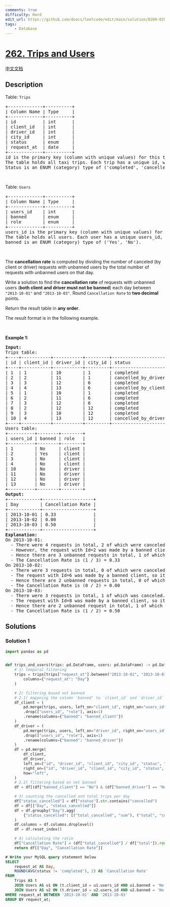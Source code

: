 ```yaml
---
comments: true
difficulty: Hard
edit_url: https://github.com/doocs/leetcode/edit/main/solution/0200-0299/0262.Trips%20and%20Users/README_EN.md
tags:
    - Database
---
```


<!-- problem:start -->

# [262. Trips and Users](https://leetcode.com/problems/trips-and-users)

[中文文档](/solution/0200-0299/0262.Trips%20and%20Users/README.md)

## Description

<p>Table: <code>Trips</code></p>

<pre>
+-------------+----------+
| Column Name | Type     |
+-------------+----------+
| id          | int      |
| client_id   | int      |
| driver_id   | int      |
| city_id     | int      |
| status      | enum     |
| request_at  | date     |     
+-------------+----------+
id is the primary key (column with unique values) for this table.
The table holds all taxi trips. Each trip has a unique id, while client_id and driver_id are foreign keys to the users_id at the Users table.
Status is an ENUM (category) type of (&#39;completed&#39;, &#39;cancelled_by_driver&#39;, &#39;cancelled_by_client&#39;).
</pre>

<p>&nbsp;</p>

<p>Table: <code>Users</code></p>

<pre>
+-------------+----------+
| Column Name | Type     |
+-------------+----------+
| users_id    | int      |
| banned      | enum     |
| role        | enum     |
+-------------+----------+
users_id is the primary key (column with unique values) for this table.
The table holds all users. Each user has a unique users_id, and role is an ENUM type of (&#39;client&#39;, &#39;driver&#39;, &#39;partner&#39;).
banned is an ENUM (category) type of (&#39;Yes&#39;, &#39;No&#39;).
</pre>

<p>&nbsp;</p>

<p>The <strong>cancellation rate</strong> is computed by dividing the number of canceled (by client or driver) requests with unbanned users by the total number of requests with unbanned users on that day.</p>

<p>Write a solution to find the <strong>cancellation rate</strong> of requests with unbanned users (<strong>both client and driver must not be banned</strong>) each day between <code>&quot;2013-10-01&quot;</code> and <code>&quot;2013-10-03&quot;</code>. Round <code>Cancellation Rate</code> to <strong>two decimal</strong> points.</p>

<p>Return the result table in <strong>any order</strong>.</p>

<p>The&nbsp;result format is in the following example.</p>

<p>&nbsp;</p>
<p><strong class="example">Example 1:</strong></p>

<pre>
<strong>Input:</strong> 
Trips table:
+----+-----------+-----------+---------+---------------------+------------+
| id | client_id | driver_id | city_id | status              | request_at |
+----+-----------+-----------+---------+---------------------+------------+
| 1  | 1         | 10        | 1       | completed           | 2013-10-01 |
| 2  | 2         | 11        | 1       | cancelled_by_driver | 2013-10-01 |
| 3  | 3         | 12        | 6       | completed           | 2013-10-01 |
| 4  | 4         | 13        | 6       | cancelled_by_client | 2013-10-01 |
| 5  | 1         | 10        | 1       | completed           | 2013-10-02 |
| 6  | 2         | 11        | 6       | completed           | 2013-10-02 |
| 7  | 3         | 12        | 6       | completed           | 2013-10-02 |
| 8  | 2         | 12        | 12      | completed           | 2013-10-03 |
| 9  | 3         | 10        | 12      | completed           | 2013-10-03 |
| 10 | 4         | 13        | 12      | cancelled_by_driver | 2013-10-03 |
+----+-----------+-----------+---------+---------------------+------------+
Users table:
+----------+--------+--------+
| users_id | banned | role   |
+----------+--------+--------+
| 1        | No     | client |
| 2        | Yes    | client |
| 3        | No     | client |
| 4        | No     | client |
| 10       | No     | driver |
| 11       | No     | driver |
| 12       | No     | driver |
| 13       | No     | driver |
+----------+--------+--------+
<strong>Output:</strong> 
+------------+-------------------+
| Day        | Cancellation Rate |
+------------+-------------------+
| 2013-10-01 | 0.33              |
| 2013-10-02 | 0.00              |
| 2013-10-03 | 0.50              |
+------------+-------------------+
<strong>Explanation:</strong> 
On 2013-10-01:
  - There were 4 requests in total, 2 of which were canceled.
  - However, the request with Id=2 was made by a banned client (User_Id=2), so it is ignored in the calculation.
  - Hence there are 3 unbanned requests in total, 1 of which was canceled.
  - The Cancellation Rate is (1 / 3) = 0.33
On 2013-10-02:
  - There were 3 requests in total, 0 of which were canceled.
  - The request with Id=6 was made by a banned client, so it is ignored.
  - Hence there are 2 unbanned requests in total, 0 of which were canceled.
  - The Cancellation Rate is (0 / 2) = 0.00
On 2013-10-03:
  - There were 3 requests in total, 1 of which was canceled.
  - The request with Id=8 was made by a banned client, so it is ignored.
  - Hence there are 2 unbanned request in total, 1 of which were canceled.
  - The Cancellation Rate is (1 / 2) = 0.50
</pre>

## Solutions

<!-- solution:start -->

### Solution 1

<!-- tabs:start -->

```python
import pandas as pd


def trips_and_users(trips: pd.DataFrame, users: pd.DataFrame) -> pd.DataFrame:
    # 1) temporal filtering
    trips = trips[trips["request_at"].between("2013-10-01", "2013-10-03")].rename(
        columns={"request_at": "Day"}
    )

    # 2) filtering based not banned
    # 2.1) mappning the column 'banned' to `client_id` and `driver_id`
    df_client = (
        pd.merge(trips, users, left_on="client_id", right_on="users_id", how="left")
        .drop(["users_id", "role"], axis=1)
        .rename(columns={"banned": "banned_client"})
    )
    df_driver = (
        pd.merge(trips, users, left_on="driver_id", right_on="users_id", how="left")
        .drop(["users_id", "role"], axis=1)
        .rename(columns={"banned": "banned_driver"})
    )
    df = pd.merge(
        df_client,
        df_driver,
        left_on=["id", "driver_id", "client_id", "city_id", "status", "Day"],
        right_on=["id", "driver_id", "client_id", "city_id", "status", "Day"],
        how="left",
    )
    # 2.2) filtering based on not banned
    df = df[(df["banned_client"] == "No") & (df["banned_driver"] == "No")]

    # 3) counting the cancelled and total trips per day
    df["status_cancelled"] = df["status"].str.contains("cancelled")
    df = df[["Day", "status_cancelled"]]
    df = df.groupby("Day").agg(
        {"status_cancelled": [("total_cancelled", "sum"), ("total", "count")]}
    )
    df.columns = df.columns.droplevel()
    df = df.reset_index()

    # 4) calculating the ratio
    df["Cancellation Rate"] = (df["total_cancelled"] / df["total"]).round(2)
    return df[["Day", "Cancellation Rate"]]
```

```sql
# Write your MySQL query statement below
SELECT
    request_at AS Day,
    ROUND(AVG(status != 'completed'), 2) AS 'Cancellation Rate'
FROM
    Trips AS t
    JOIN Users AS u1 ON (t.client_id = u1.users_id AND u1.banned = 'No')
    JOIN Users AS u2 ON (t.driver_id = u2.users_id AND u2.banned = 'No')
WHERE request_at BETWEEN '2013-10-01' AND '2013-10-03'
GROUP BY request_at;
```

<!-- tabs:end -->

<!-- solution:end -->

<!-- problem:end -->
